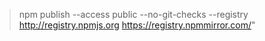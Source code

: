 >npm publish --access public --no-git-checks --registry http://registry.npmjs.org
https://registry.npmmirror.com/"
